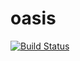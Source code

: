 # oasis

[![Build Status](https://travis-ci.org/optimdz/oasis.svg?branch=master)](https://travis-ci.org/optimdz/oasis)